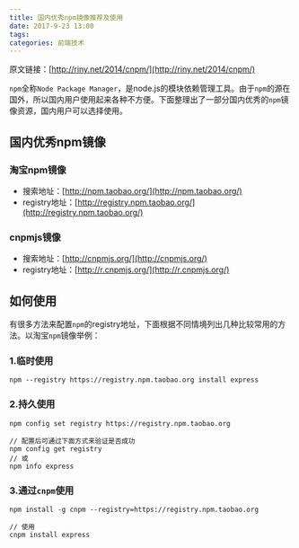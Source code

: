```yaml
---
title: 国内优秀npm镜像推荐及使用
date: 2017-9-23 13:00
tags: 
categories: 前端技术
---
```

原文链接：[http://riny.net/2014/cnpm/](http://riny.net/2014/cnpm/)

`npm`全称`Node Package Manager`，是node.js的模块依赖管理工具。由于`npm`的源在国外，所以国内用户使用起来各种不方便。下面整理出了一部分国内优秀的`npm`镜像资源，国内用户可以选择使用。
<!--more-->

## 国内优秀npm镜像

### 淘宝npm镜像

*   搜索地址：[http://npm.taobao.org/](http://npm.taobao.org/)
*   registry地址：[http://registry.npm.taobao.org/](http://registry.npm.taobao.org/)

### cnpmjs镜像

*   搜索地址：[http://cnpmjs.org/](http://cnpmjs.org/)
*   registry地址：[http://r.cnpmjs.org/](http://r.cnpmjs.org/)

## 如何使用

有很多方法来配置`npm`的registry地址，下面根据不同情境列出几种比较常用的方法。以淘宝`npm`镜像举例：

### 1.临时使用

```
npm --registry https://registry.npm.taobao.org install express

```

### 2.持久使用

```
npm config set registry https://registry.npm.taobao.org

// 配置后可通过下面方式来验证是否成功
npm config get registry
// 或
npm info express

```

### 3.通过`cnpm`使用

```
npm install -g cnpm --registry=https://registry.npm.taobao.org

// 使用
cnpm install express

```